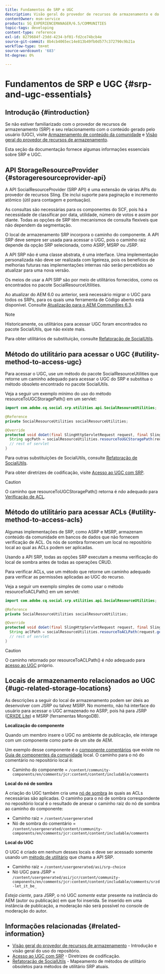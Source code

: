 ```yaml
---
title: Fundamentos de SRP e UGC
description: Visão geral do provedor de recursos de armazenamento e do conteúdo gerado pelo usuário
contentOwner: msm-service
products: SG_EXPERIENCEMANAGER/6.5/COMMUNITIES
topic-tags: developing
content-type: reference
exl-id: 8279684f-23dd-4234-bf01-fd2ce74bcb4e
source-git-commit: 8b4cb4065ec14e813b49fb0d577c372790c9b21a
workflow-type: tm+mt
source-wordcount: '683'
ht-degree: 0%

---
```


# Fundamentos de SRP e UGC {#srp-and-ugc-essentials}

## Introdução {#introduction}

Se não estiver familiarizado com o provedor de recursos de armazenamento (SRP) e seu relacionamento com o conteúdo gerado pelo usuário (UGC), visite [Armazenamento de conteúdo da comunidade](working-with-srp.md) e [Visão geral do provedor de recursos de armazenamento](srp.md).

Esta seção da documentação fornece algumas informações essenciais sobre SRP e UGC.

## API StorageResourceProvider {#storageresourceprovider-api}

A API SocialResourceProvider (SRP API) é uma extensão de várias APIs do provedor de recursos Sling. Ele inclui suporte para paginação e incremento atômico (útil para contagem e pontuação).

As consultas são necessárias para os componentes do SCF, pois há a necessidade de classificar por data, utilidade, número de votos e assim por diante. Todas as opções de SRP têm mecanismos de consulta flexíveis que não dependem da segmentação.

O local de armazenamento SRP incorpora o caminho do componente. A API SRP deve sempre ser usada para acessar o UGC, pois o caminho raiz depende da opção SRP selecionada, como ASRP, MSRP ou JSRP.

A API SRP não é uma classe abstrata, é uma interface. Uma implementação personalizada não deve ser realizada com ligeireza, pois os benefícios de melhorias futuras nas implementações internas não serão percebidos ao atualizar para uma nova versão.

Os meios de usar a API SRP são por meio de utilitários fornecidos, como os encontrados no pacote SocialResourceUtilities.

Ao atualizar do AEM 6.0 ou anterior, será necessário migrar o UGC para todos os SRPs, para os quais uma ferramenta de Código aberto está disponível. Consulte [Atualização para o AEM Communities 6.3](upgrade.md).

>[!NOTE]
>
>Historicamente, os utilitários para acessar UGC foram encontrados no pacote SocialUtils, que não existe mais.
>
>Para obter utilitários de substituição, consulte [Refatoração de SocialUtils](socialutils.md).

## Método do utilitário para acessar o UGC {#utility-method-to-access-ugc}

Para acessar o UGC, use um método do pacote SocialResourceUtilities que retorne um caminho adequado para acessar o UGC do SRP e substitua o método obsoleto encontrado no pacote SocialUtils.

Veja a seguir um exemplo mínimo do uso do método resourceToUGCStoragePath() em um servlet:

```java
import com.adobe.cq.social.srp.utilities.api.SocialResourceUtilities;

@Reference
private SocialResourceUtilities socialResourceUtilities;

@Override
protected void doGet(final SlingHttpServletRequest request, final SlingHttpServletResponse response) throws ServletException, IOException {
  String ugcPath = socialResourceUtilities.resourceToUGCStoragePath(request.getResource());
  // rest of servlet
}
```

Para outras substituições de SocialUtils, consulte [Refatoração de SocialUtils](socialutils.md).

Para obter diretrizes de codificação, visite [Acesso ao UGC com SRP](accessing-ugc-with-srp.md).

>[!CAUTION]
>
>O caminho que resourceToUGCStoragePath() retorna é *não* adequado para [Verificação de ACL](srp.md#for-access-control-acls).

## Método do utilitário para acessar ACLs {#utility-method-to-access-acls}

Algumas implementações de SRP, como ASRP e MSRP, armazenam conteúdo da comunidade em bancos de dados que não fornecem verificação de ACL. Os nós de sombra fornecem um local no repositório local ao qual as ACLs podem ser aplicadas.

Usando a API SRP, todas as opções SRP executam a mesma verificação do local de sombra antes de todas as operações CRUD.

Para verificar ACLs, use um método que retorne um caminho adequado para verificar as permissões aplicadas ao UGC do recurso.

Veja a seguir um exemplo simples de como usar o método resourceToACLPath() em um servlet:

```java
import com.adobe.cq.social.srp.utilities.api.SocialResourceUtilities;

@Reference
private SocialResourceUtilities socialResourceUtilities;

@Override
protected void doGet(final SlingHttpServletRequest request, final SlingHttpServletResponse response) throws ServletException, IOException {
  String aclPath = socialResourceUtilities.resourceToACLPath(request.getResource());
  // rest of servlet
}
```

>[!CAUTION]
>
>O caminho retornado por resourceToACLPath() é *não* adequado para [acesso ao UGC](#utility-method-to-access-acls) próprio.

## Locais de armazenamento relacionados ao UGC {#ugc-related-storage-locations}

As descrições a seguir do local de armazenamento podem ser úteis ao desenvolver com JSRP ou talvez MSRP. No momento, não há interface do usuário para acessar o UGC armazenado no ASRP, pois há para JSRP ([CRXDE Lite](../../help/sites-developing/developing-with-crxde-lite.md)) e MSRP (ferramentas MongoDB).

**Localização do componente**

Quando um membro insere o UGC no ambiente de publicação, ele interage com um componente como parte de um site de AEM.

Um exemplo desse componente é o [componente comentários](http://localhost:4502/content/community-components/en/comments.html) que existe no [Guia de componentes da comunidade](components-guide.md) local. O caminho para o nó do comentário no repositório local é:

* Caminho do componente = `/content/community-components/en/comments/jcr:content/content/includable/comments`

**Local do nó de sombra**

A criação do UGC também cria uma [nó de sombra](srp.md#about-shadow-nodes-in-jcr) às quais as ACLs necessárias são aplicadas. O caminho para o nó de sombra correspondente no repositório local é o resultado de anexar o caminho raiz do nó de sombra ao caminho do componente:

* Caminho raiz = `/content/usergenerated`
* Nó de sombra do comentário = `/content/usergenerated/content/community-components/en/comments/jcr:content/content/includable/comments`

**Local do UGC**

O UGC é criado em nenhum desses locais e deve ser acessado somente usando um [método de utilitário](#utility-method-to-access-ugc) que chama a API SRP.

* Caminho raiz = `/content/usergenerated/asi/srp-choice`
* Nó UGC para JSRP = `/content/usergenerated/asi/jcr/content/community-components/en/comments/jcr:content/content/includable/comments/srzd-let_it_be_`

*Esteja ciente*, para JSRP, o nó UGC *somente* estar presente na instância do AEM (autor ou publicação) em que foi inserida. Se inserido em uma instância de publicação, a moderação não será possível no console de moderação do autor.

## Informações relacionadas {#related-information}

* [Visão geral do provedor de recursos de armazenamento](srp.md) - Introdução e visão geral do uso do repositório.
* [Acesso ao UGC com SRP](accessing-ugc-with-srp.md) - Diretrizes de codificação.
* [Refatoração de SocialUtils](socialutils.md) - Mapeamento de métodos de utilitário obsoletos para métodos de utilitário SRP atuais.
